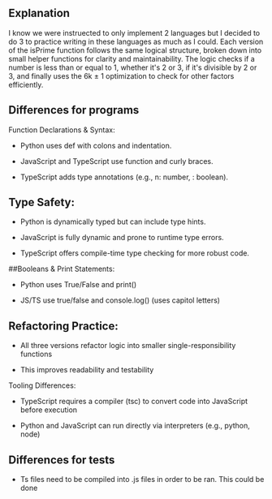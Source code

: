 ## Explanation

I know we were instruected to only implement 2 languages but I decided to do 3 to practice writing in these languages as much as I could. Each version of the isPrime function follows the same logical structure, broken down into small helper functions for clarity and maintainability. The logic checks if a number is less than or equal to 1, whether it's 2 or 3, if it's divisible by 2 or 3, and finally uses the 6k ± 1 optimization to check for other factors efficiently.

## Differences for programs

Function Declarations & Syntax:

- Python uses def with colons and indentation.

- JavaScript and TypeScript use function and curly braces.

- TypeScript adds type annotations (e.g., n: number, : boolean).

## Type Safety:

- Python is dynamically typed but can include type hints.

- JavaScript is fully dynamic and prone to runtime type errors.

- TypeScript offers compile-time type checking for more robust code.

##Booleans & Print Statements:

- Python uses True/False and print()

- JS/TS use true/false and console.log() (uses capitol letters)

## Refactoring Practice:

- All three versions refactor logic into smaller single-responsibility functions

- This improves readability and testability

Tooling Differences:

- TypeScript requires a compiler (tsc) to convert code into JavaScript before execution

- Python and JavaScript can run directly via interpreters (e.g., python, node)


## Differences for tests

- Ts files need to be compiled into .js files in order to be ran. This could be done 